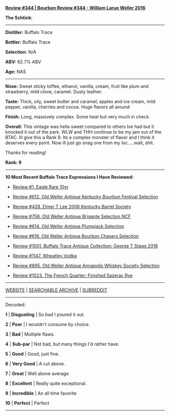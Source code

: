 
[**Review #344 | Bourbon Review #344 - William Larue Weller 2016**]( https://t8ke.review/review-344-william-larue-weller-2016/)

**The Schtick:** 

-----

**Distiller:** Buffalo Trace

**Bottler:** Buffalo Trace

**Selection:** N/A

**ABV:** 62.7% ABV

**Age:** NAS 

-----

**Nose:**  Sweet sticky toffee, ethanol, vanilla, cream, fruit like plum and strawberry, mild clove, caramel. Dusty leather.

**Taste:** Thick, oily, sweet butter and caramel, apples and ice cream, mild pepper, vanilla, cherries and cocoa. Huge flavors all around

**Finish:** Long, massively complex. Some heat but very much in check.

**Overall:** This vintage was hella sweet compared to others Ive had but it knocked it out of the park. WLW and THH continue to be my jam out of the BTAC. Ill give this a Rank 9. Its a complex monster of flavor and I think it deserves every point. Now ill just go snag one from my loc.....wait, shit.

Thanks for reading!

**Rank: 9**

----- 

**10 Most Recent Buffalo Trace Expressions I Have Reviewed:** 

- [Review #1. Eagle Rare 10yr]( https://t8ke.review) 

- [Review #612. Old Weller Antique Kentucky Bourbon Festival Selection]( https://t8ke.review/review-612-old-weller-antique-kentucky-bourbon-festival/) 

- [Review #428. Elmer T Lee 2006 Kentucky Barrel Society]( https://t8ke.review/review-428-elmer-t-lee-2006/) 

- [Review #758. Old Weller Antique Brigante Selection NCF]( https://t8ke.review/review-758-old-weller-antique-ncf-brigante-selection/) 

- [Review #614. Old Weller Antique Plumpjack Selection]( https://t8ke.review/review-614-old-weller-antique-plumpjack-ncf/) 

- [Review #616. Old Weller Antique Bourbon Chasers Selection]( https://t8ke.review/review-616-old-weller-antique-bourbon-chasers/) 

- [Review #1001. Buffalo Trace Antique Collection: George T Stagg 2018]( https://t8ke.review/review-1001-buffalo-trace-antique-collection-2018-george-t-stagg-2018/) 

- [Review #1147. Wheatley Vodka]( https://t8ke.review/review-1147-wheatley-vodka/) 

- [Review #895. Old Weller Antique Annapolis Whiskey Society Selection]( https://t8ke.review/review-895-old-weller-antique-ncf-annapolis-whisky-society-selection/) 

- [Review #1023. The French Quarter: Finished Sazerac Rye]( https://t8ke.review/review-1023-the-french-quarter-finished-sazerac-rye/) 

-----

[WEBSITE](https://t8ke.review) | [SEARCHABLE ARCHIVE](https://t8ke.review/review-archive/) | [SUBREDDIT](https://reddit.com/r/t8kereviews)

-----

Decoded:

**1** | **Disgusting** | So bad I poured it out.

**2** | **Poor** | I wouldn't consume by choice.

**3** | **Bad** | Multiple flaws.

**4** | **Sub-par** | Not bad, but many things I'd rather have.

**5** | **Good** | Good, just fine.

**6** | **Very Good** | A cut above.

**7** | **Great** | Well above average

**8** | **Excellent** | Really quite exceptional.

**9** | **Incredible** | An all time favorite

**10** | **Perfect** | Perfect

----

